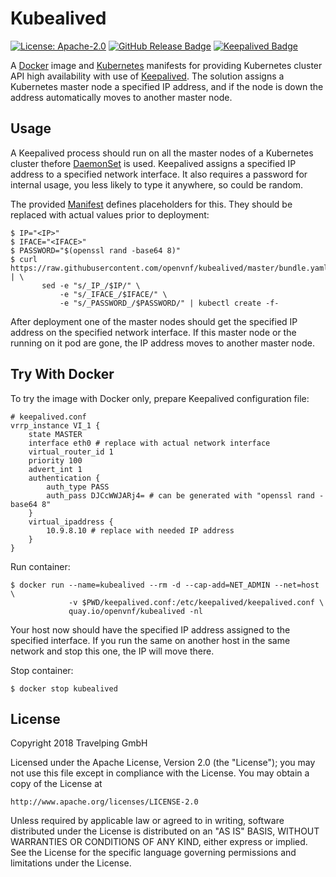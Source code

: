 # Kubealived

[![License: Apache-2.0][Apache 2.0 Badge]][Apache 2.0]
[![GitHub Release Badge]][GitHub Releases]
[![Keepalived Badge]][Keepalived Release]

A [Docker] image and [Kubernetes] manifests for providing Kubernetes cluster
API high availability with use of [Keepalived]. The solution assigns a
Kubernetes master node a specified IP address, and if the node is down the
address automatically moves to another master node.

## Usage

A Keepalived process should run on all the master nodes of a Kubernetes cluster
thefore [DaemonSet] is used. Keepalived assigns a specified IP address to a
specified network interface. It also requires a password for internal usage, you
less likely to type it anywhere, so could be random.

The provided [Manifest] defines placeholders for this. They should be replaced
with actual values prior to deployment:

```
$ IP="<IP>"
$ IFACE="<IFACE>"
$ PASSWORD="$(openssl rand -base64 8)"
$ curl https://raw.githubusercontent.com/openvnf/kubealived/master/bundle.yaml | \
       sed -e "s/_IP_/$IP/" \
           -e "s/_IFACE_/$IFACE/" \
           -e "s/_PASSWORD_/$PASSWORD/" | kubectl create -f-
```

After deployment one of the master nodes should get the specified IP address on
the specified network interface. If this master node or the running on it pod
are gone, the IP address moves to another master node.

## Try With Docker

To try the image with Docker only, prepare Keepalived configuration file:

```
# keepalived.conf
vrrp_instance VI_1 {
    state MASTER
    interface eth0 # replace with actual network interface
    virtual_router_id 1
    priority 100
    advert_int 1
    authentication {
        auth_type PASS
        auth_pass DJCcWWJARj4= # can be generated with "openssl rand -base64 8"
    }
    virtual_ipaddress {
        10.9.8.10 # replace with needed IP address
    }
}
```

Run container:

```
$ docker run --name=kubealived --rm -d --cap-add=NET_ADMIN --net=host \
             -v $PWD/keepalived.conf:/etc/keepalived/keepalived.conf \
             quay.io/openvnf/kubealived -nl
```

Your host now should have the specified IP address assigned to the specified
interface. If you run the same on another host in the same network and stop
this one, the IP will move there.

Stop container:

```
$ docker stop kubealived
```

## License

Copyright 2018 Travelping GmbH

Licensed under the Apache License, Version 2.0 (the "License");
you may not use this file except in compliance with the License.
You may obtain a copy of the License at

    http://www.apache.org/licenses/LICENSE-2.0

Unless required by applicable law or agreed to in writing, software
distributed under the License is distributed on an "AS IS" BASIS,
WITHOUT WARRANTIES OR CONDITIONS OF ANY KIND, either express or implied.
See the License for the specific language governing permissions and
limitations under the License.

<!-- Links -->

[Docker]: https://docs.docker.com
[Manifest]: bundle.yaml
[DaemonSet]: https://kubernetes.io/docs/concepts/workloads/controllers/daemonset
[Keepalived]: https://github.com/acassen/keepalived
[Kubernetes]: https://kubernetes.io

<!-- Badges -->

[Apache 2.0]: https://opensource.org/licenses/Apache-2.0
[Apache 2.0 Badge]: https://img.shields.io/badge/License-Apache%202.0-yellowgreen.svg?style=flat-square
[GitHub Releases]: https://github.com/openvnf/kubealived/releases
[GitHub Release Badge]: https://img.shields.io/github/release/openvnf/kubealived/all.svg?style=flat-square
[Keepalived Badge]: https://img.shields.io/badge/Keepalived-v2.0.10-eba935.svg?style=flat-square
[Keepalived Release]: https://github.com/acassen/keepalived/releases/tag/v2.0.10
